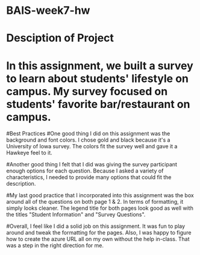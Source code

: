 # BAIS-week7-hw

# Desciption of Project
# In this assignment, we built a survey to learn about students' lifestyle on campus. My survey focused on students' favorite bar/restaurant on campus.

#Best Practices
#One good thing I did on this assignment was the background and font colors. I chose gold and black because it's a University of Iowa survey. The colors 
fit the survey well and gave it a Hawkeye feel to it. 

#Another good thing I felt that I did was giving the survey participant enough options for each question. Because I asked a variety of characteristics, I 
needed to provide many options that could fit the description.

#My last good practice that I incorporated into this assignment was the box around all of the questions on both page 1 & 2. In terms of formatting, it 
simply looks cleaner. The legend title for both pages look good as well with the titles "Student Information" and "Survey Questions".

#Overall, I feel like I did a solid job on this assignment. It was fun to play around and tweak the formatting for the pages. Also, I was happy to figure 
how to create the azure URL all on my own without the help in-class. That was a step in the right direction for me. 


